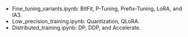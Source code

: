 - Fine_tuning_variants.ipynb: BitFit, P-Tuning, Prefix-Tuning, LoRA, and IA3.
- Low_precision_training.ipynb: Quantization, QLoRA.
- Distributed_training.ipynb: DP, DDP, and Accelerate.

